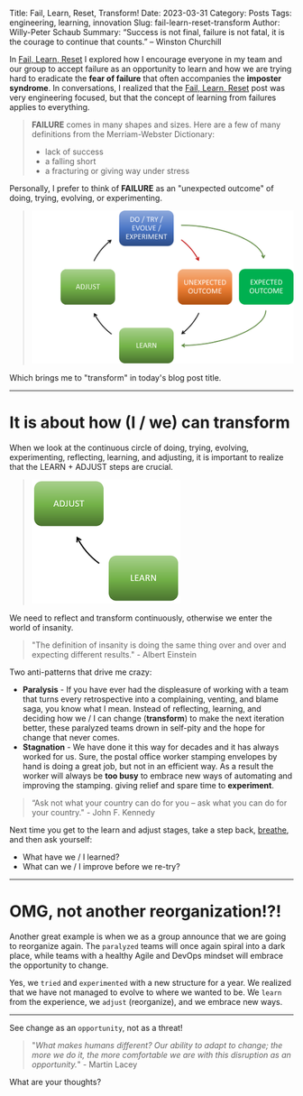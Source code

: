 Title: Fail, Learn, Reset, Transform!
Date: 2023-03-31
Category: Posts 
Tags: engineering, learning, innovation
Slug: fail-learn-reset-transform
Author: Willy-Peter Schaub
Summary: “Success is not final, failure is not fatal, it is the courage to continue that counts.” – Winston Churchill

In [Fail, Learn, Reset](/fail-learn-reset.html) I explored how I encourage everyone in my team and our group to accept failure as an opportunity to learn and how we are trying hard to eradicate the **fear of failure** that often accompanies the **imposter syndrome**. In conversations, I realized that the [Fail, Learn, Reset](/fail-learn-reset.html) post was very engineering focused, but that the concept of learning from failures applies to everything.

>
> **FAILURE** comes in many shapes and sizes. Here are a few of many definitions from the Merriam-Webster Dictionary:
>
> - lack of success
> - a falling short
> - a fracturing or giving way under stress
>

Personally, I prefer to think of **FAILURE** as an "unexpected outcome" of doing, trying, evolving, or experimenting.

> ![Unexpected Result](../images/fail-learn-reset-transform-1.png)

Which brings me to "transform" in today's blog post title.

---

# It is about how (I / we) can transform

When we look at the continuous circle of doing, trying, evolving, experimenting, reflecting, learning, and adjusting, it is important to realize that the LEARN + ADJUST steps are crucial. 

> ![I/We](../images/fail-learn-reset-transform-2.png)

We need to reflect and transform continuously, otherwise we enter the world of insanity.

>
> "The definition of insanity is doing the same thing over and over and expecting different results." - Albert Einstein
>

Two anti-patterns that drive me crazy:

- **Paralysis** - If you have ever had the displeasure of working with a team that turns every retrospective into a complaining, venting, and blame saga, you know what I mean. Instead of reflecting, learning, and deciding how we / I can change (**transform**) to make the next iteration better, these paralyzed teams drown in self-pity and the hope for change that never comes.
- **Stagnation** - We have done it this way for decades and it has always worked for us. Sure, the postal office worker stamping envelopes by hand is doing a great job, but not in an efficient way. As a result the worker will always be **too busy** to embrace new ways of automating and improving the stamping. giving relief and spare time to **experiment**. 

>
> “Ask not what your country can do for you – ask what you can do for your country." - John F. Kennedy
>

Next time you get to the learn and adjust stages, take a step back, [breathe](https://examinedexistence.com/the-navy-seal-breathing-technique-to-calm-down/), and then ask yourself:

- What have we / I learned?
- What can we / I improve before we re-try?

---

# OMG, not another reorganization!?!

Another great example is when we as a group announce that we are going to reorganize again. The ```paralyzed``` teams will once again spiral into a dark place, while teams with a healthy Agile and DevOps mindset will embrace the opportunity to change.

Yes, we ```tried``` and ```experimented``` with a new structure for a year. We realized that we have not managed to evolve to where we wanted to be. We ```learn``` from the experience, we ```adjust``` (reorganize), and we embrace new ways.

---

See change as an ```opportunity```, not as a threat!

>
> "_What makes humans different? Our ability to adapt to change; the more we do it, the more comfortable we are with this disruption as an opportunity._" - Martin Lacey
>

What are your thoughts?

